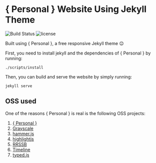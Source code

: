 # { Personal } Website Using Jekyll Theme
![Build Status](https://travis-ci.org/thealphadollar/revelare.svg?branch=master)
![license](https://img.shields.io/badge/license-MIT-blue.svg?link=https://github.com/dono-app/ios/blob/master/LICENSE)

Built using { Personal }, a free responsive Jekyll theme :wink:

First, you need to install jekyll and the dependencies of { Personal } by running:

```shell
./scripts/install
```

Then, you can build and serve the website by simply running:

```shell
jekyll serve
```
## OSS used

One of the reasons { Personal } is real is the following OSS projects:

  1. [{ Personal }](https://github.com/le4ker/personal-jekyll-theme)
  2. [Grayscale](http://startbootstrap.com/template-overviews/grayscale/)
  3. [hammer.js](https://hammerjs.github.io/)
  4. [highlightjs](https://highlightjs.org/)
  5. [RRSSB](https://github.com/kni-labs/rrssb)
  6. [Timeline](https://github.com/kirbyt/timeline-jekyll-theme)
  7. [typed.js](https://github.com/mattboldt/typed.js/)
